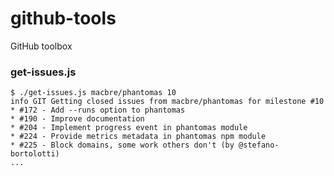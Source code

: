 github-tools
============

GitHub toolbox

### get-issues.js

```
$ ./get-issues.js macbre/phantomas 10
info GIT Getting closed issues from macbre/phantomas for milestone #10
* #172 - Add --runs option to phantomas
* #190 - Improve documentation
* #204 - Implement progress event in phantomas module
* #224 - Provide metrics metadata in phantomas npm module
* #225 - Block domains, some work others don't (by @stefano-bortolotti)
...
```
